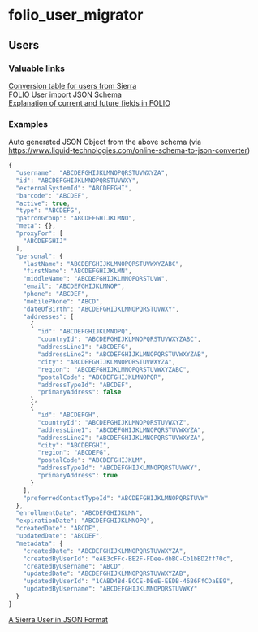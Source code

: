 # folio_user_migrator
## Users
### Valuable links
[Conversion table for users from Sierra](https://github.com/fontanka16/SierraToFolioConverter/blob/master/conversionTable_users.tsv)   
[FOLIO User import JSON Schema](https://github.com/folio-org/mod-user-import/blob/master/ramls/schemas/userdataimport.json)   
[Explanation of current and future fields in FOLIO](https://docs.google.com/spreadsheets/d/121RpsJNaewhQEKb7k58eNVIhZ7N9oSWowNRJGYjPJ2M/edit?usp=sharing)   
### Examples 
Auto generated JSON Object from the above schema (via https://www.liquid-technologies.com/online-schema-to-json-converter)
```javascript
{
  "username": "ABCDEFGHIJKLMNOPQRSTUVWXYZA",
  "id": "ABCDEFGHIJKLMNOPQRSTUVWXY",
  "externalSystemId": "ABCDEFGHI",
  "barcode": "ABCDEF",
  "active": true,
  "type": "ABCDEFG",
  "patronGroup": "ABCDEFGHIJKLMNO",
  "meta": {},
  "proxyFor": [
    "ABCDEFGHIJ"
  ],
  "personal": {
    "lastName": "ABCDEFGHIJKLMNOPQRSTUVWXYZABC",
    "firstName": "ABCDEFGHIJKLMN",
    "middleName": "ABCDEFGHIJKLMNOPQRSTUVW",
    "email": "ABCDEFGHIJKLMNOP",
    "phone": "ABCDEF",
    "mobilePhone": "ABCD",
    "dateOfBirth": "ABCDEFGHIJKLMNOPQRSTUVWXY",
    "addresses": [
      {
        "id": "ABCDEFGHIJKLMNOPQ",
        "countryId": "ABCDEFGHIJKLMNOPQRSTUVWXYZABC",
        "addressLine1": "ABCDEFG",
        "addressLine2": "ABCDEFGHIJKLMNOPQRSTUVWXYZAB",
        "city": "ABCDEFGHIJKLMNOPQRSTUVWXYZA",
        "region": "ABCDEFGHIJKLMNOPQRSTUVWXYZABC",
        "postalCode": "ABCDEFGHIJKLMNOPQR",
        "addressTypeId": "ABCDEF",
        "primaryAddress": false
      },
      {
        "id": "ABCDEFGH",
        "countryId": "ABCDEFGHIJKLMNOPQRSTUVWXYZ",
        "addressLine1": "ABCDEFGHIJKLMNOPQRSTUVWXYZA",
        "addressLine2": "ABCDEFGHIJKLMNOPQRSTUVWXYZA",
        "city": "ABCDEFGHI",
        "region": "ABCDEFG",
        "postalCode": "ABCDEFGHIJKLM",
        "addressTypeId": "ABCDEFGHIJKLMNOPQRSTUVWXY",
        "primaryAddress": true
      }
    ],
    "preferredContactTypeId": "ABCDEFGHIJKLMNOPQRSTUVW"
  },
  "enrollmentDate": "ABCDEFGHIJKLMN",
  "expirationDate": "ABCDEFGHIJKLMNOPQ",
  "createdDate": "ABCDE",
  "updatedDate": "ABCDEF",
  "metadata": {
    "createdDate": "ABCDEFGHIJKLMNOPQRSTUVWXYZA",
    "createdByUserId": "eAE3cFFc-BE2F-FDee-dbBC-Cb1bBD2ff70c",
    "createdByUsername": "ABCD",
    "updatedDate": "ABCDEFGHIJKLMNOPQRSTUVWXYZAB",
    "updatedByUserId": "1CABD4Bd-BCCE-DBeE-EEDB-46B6FfCDaEE9",
    "updatedByUsername": "ABCDEFGHIJKLMNOPQRSTUVWXY"
  }
}
```
[A Sierra User in JSON Format](https://github.com/fontanka16/SierraToFolioConverter/blob/master/exampleRecords/example_user.json)